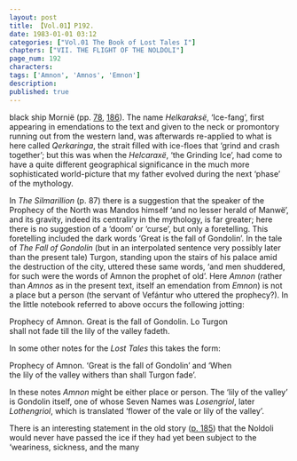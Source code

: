 ```yaml
---
layout: post
title: 【Vol.01】P192.
date: 1983-01-01 03:12
categories: ["Vol.01 The Book of Lost Tales I"]
chapters: ["VII. THE FLIGHT OF THE NOLDOLI"]
page_num: 192
characters: 
tags: ['Amnon', 'Amnos', 'Emnon']
description: 
published: true
---
```


<p style="text-indent: 0;">
black ship Mornië (pp. <a href="{{site.baseurl}}/vol01-p78">78</a>, <a href="{{site.baseurl}}/vol01-p186">186</a>). The name <I>Helkaraksë</I>, ‘Ice-fang’, first appearing in emendations to the text and given to the neck or promontory running out from the western land, was afterwards re-applied to what is here called <I>Qerkaringa</I>, the strait filled with ice-floes that ‘grind and crash together’; but this was when the <I>Helcaraxë</I>, ‘the Grinding Ice’, had come to have a quite different geographical significance in the much more sophisticated world-picture that my father evolved during the next ‘phase’ of the mythology.
</p>

In <I>The Silmarillion</I> (p. 87) there is a suggestion that the speaker of the Prophecy of the North was Mandos himself ‘and no lesser herald of Manwë’, and its gravity, indeed its centraliry in the mythology, is far greater; here there is no suggestion of a ‘doom’ or ‘curse’, but only a foretelling. This foretelling included the dark words ‘Great is the fall of Gondolin’. In the tale of <I>The Fall of Gondolin</I> (but in an interpolated sentence very possibly later than the present tale) Turgon, standing upon the stairs of his palace amid the destruction of the city, uttered these same words, ‘and men shuddered, for such were the words of Amnon the prophet of old’. Here <I>Amnon</I> (rather than <I>Amnos</I> as in the present text, itself an emendation from <I>Emnon</I>) is not a place but a person (the servant of Vefántur who uttered the prophecy?). In the little notebook referred to above occurs the following jotting:

Prophecy of Amnon. Great is the fall of Gondolin. Lo Turgon<BR>shall not fade till the lily of the valley fadeth.

In some other notes for the <I>Lost Tales</I> this takes the form:

Prophecy of Amnon. ‘Great is the fall of Gondolin’ and ‘When<BR>the lily of the valley withers than shall Turgon fade’.

In these notes <I>Amnon</I> might be either place or person. The ‘lily of the valley’ is Gondolin itself, one of whose Seven Names was <I>Losengriol</I>, later <I>Lothengriol</I>, which is translated ‘flower of the vale or lily of the valley’.

There is an interesting statement in the old story ([p. 185]({{site.baseurl}}/vol01-p185)) that the Noldoli would never have passed the ice if they had yet been subject to the ‘weariness, sickness, and the many

